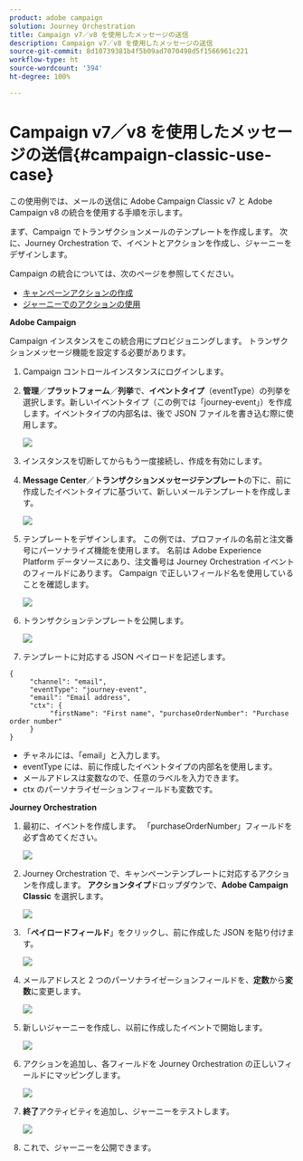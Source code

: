 ```yaml
---
product: adobe campaign
solution: Journey Orchestration
title: Campaign v7／v8 を使用したメッセージの送信
description: Campaign v7／v8 を使用したメッセージの送信
source-git-commit: 8d10739381b4f5b09ad7070498d5f1566961c221
workflow-type: ht
source-wordcount: '394'
ht-degree: 100%

---
```



# Campaign v7／v8 を使用したメッセージの送信{#campaign-classic-use-case}

この使用例では、メールの送信に Adobe Campaign Classic v7 と Adobe Campaign v8 の統合を使用する手順を示します。

まず、Campaign でトランザクションメールのテンプレートを作成します。 次に、Journey Orchestration で、イベントとアクションを作成し、ジャーニーをデザインします。

Campaign の統合については、次のページを参照してください。

* [キャンペーンアクションの作成](../action/acc-action.md)
* [ジャーニーでのアクションの使用](../building-journeys/using-adobe-campaign-classic.md)

**Adobe Campaign**

Campaign インスタンスをこの統合用にプロビジョニングします。 トランザクションメッセージ機能を設定する必要があります。

1. Campaign コントロールインスタンスにログインします。

1. **管理**／**プラットフォーム**／**列挙**&#x200B;で、**イベントタイプ**（eventType）の列挙を選択します。新しいイベントタイプ（この例では「journey-event」）を作成します。イベントタイプの内部名は、後で JSON ファイルを書き込む際に使用します。

   ![](../assets/accintegration-uc-1.png)

1. インスタンスを切断してからもう一度接続し、作成を有効にします。

1. **Message Center**／**トランザクションメッセージテンプレート**&#x200B;の下に、前に作成したイベントタイプに基づいて、新しいメールテンプレートを作成します。

   ![](../assets/accintegration-uc-2.png)

1. テンプレートをデザインします。 この例では、プロファイルの名前と注文番号にパーソナライズ機能を使用します。 名前は Adobe Experience Platform データソースにあり、注文番号は Journey Orchestration イベントのフィールドにあります。 Campaign で正しいフィールド名を使用していることを確認します。

   ![](../assets/accintegration-uc-3.png)

1. トランザクションテンプレートを公開します。

   ![](../assets/accintegration-uc-4.png)

1. テンプレートに対応する JSON ペイロードを記述します。

```
{
     "channel": "email",
     "eventType": "journey-event",
     "email": "Email address",
     "ctx": {
          "firstName": "First name", "purchaseOrderNumber": "Purchase order number"
     }
}
```

* チャネルには、「email」と入力します。
* eventType には、前に作成したイベントタイプの内部名を使用します。
* メールアドレスは変数なので、任意のラベルを入力できます。
* ctx のパーソナライゼーションフィールドも変数です。

**Journey Orchestration**

1. 最初に、イベントを作成します。 「purchaseOrderNumber」フィールドを必ず含めてください。

   ![](../assets/accintegration-uc-5.png)

1. Journey Orchestration で、キャンペーンテンプレートに対応するアクションを作成します。 **アクションタイプ**&#x200B;ドロップダウンで、**Adobe Campaign Classic** を選択します。

   ![](../assets/accintegration-uc-6.png)

1. 「**ペイロードフィールド**」をクリックし、前に作成した JSON を貼り付けます。

   ![](../assets/accintegration-uc-7.png)

1. メールアドレスと 2 つのパーソナライゼーションフィールドを、**定数**&#x200B;から&#x200B;**変数**&#x200B;に変更します。

   ![](../assets/accintegration-uc-8.png)

1. 新しいジャーニーを作成し、以前に作成したイベントで開始します。

   ![](../assets/accintegration-uc-9.png)

1. アクションを追加し、各フィールドを Journey Orchestration の正しいフィールドにマッピングします。

   ![](../assets/accintegration-uc-10.png)

1. **終了**&#x200B;アクティビティを追加し、ジャーニーをテストします。

   ![](../assets/accintegration-uc-11.png)

1. これで、ジャーニーを公開できます。

